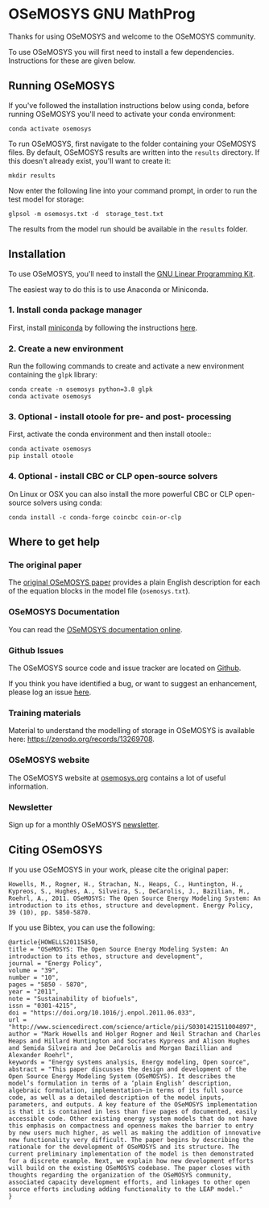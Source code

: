 # OSeMOSYS GNU MathProg

Thanks for using OSeMOSYS and welcome to the OSeMOSYS community.

To use OSeMOSYS you will first need to install a few dependencies. Instructions for
these are given below.

## Running OSeMOSYS

If you've followed the installation instructions below using conda, before running OSeMOSYS you'll
need to activate your conda environment:

    conda activate osemosys

To run OSeMOSYS, first navigate to the folder containing your OSeMOSYS files.
By default, OSeMOSYS results are written into the `results` directory. If this doesn't already exist,
you'll want to create it:

    mkdir results

Now enter the following line into your command prompt, in order to run the test model for storage:

    glpsol -m osemosys.txt -d  storage_test.txt

The results from the model run should be available in the `results` folder.

## Installation

To use OSeMOSYS, you'll need to install the 
[GNU Linear Programming Kit](https://www.gnu.org/software/glpk/).

The easiest way to do this is to use Anaconda or Miniconda.

### 1. Install conda package manager

First, install [miniconda](https://docs.conda.io/en/latest/miniconda.html#) by following
the instructions [here](https://conda.io/projects/conda/en/latest/user-guide/install/#).

### 2. Create a new environment

Run the following commands to create and activate a new environment containing the `glpk` library:

    conda create -n osemosys python=3.8 glpk
    conda activate osemosys

### 3. Optional - install **otoole** for pre- and post- processing

First, activate the conda environment and then install otoole::

    conda activate osemosys
    pip install otoole

### 4. Optional - install CBC or CLP open-source solvers

On Linux or OSX you can also install the more powerful CBC or CLP
open-source solvers using conda:

    conda install -c conda-forge coincbc coin-or-clp

## Where to get help

### The original paper

The [original OSeMOSYS paper](https://doi.org/10.1016/j.enpol.2011.06.033) provides a plain English
description for each of the equation blocks in the model file (`osemosys.txt`).

### OSeMOSYS Documentation

You can read the [OSeMOSYS documentation online](https://osemosys.readthedocs.io/en/latest/?badge=latest).

### Github Issues

The OSeMOSYS source code and issue tracker are located on [Github](https://github.com/OSeMOSYS/OSeMOSYS_GNU_MathProg).

If you think you have identified a bug, or want to suggest an enhancement, please log an issue 
[here](https://github.com/OSeMOSYS/OSeMOSYS_GNU_MathProg/issues/new/choose).

### Training materials

Material to understand the modelling of storage in OSeMOSYS is available here: https://zenodo.org/records/13269708. 

### OSeMOSYS website

The OSeMOSYS website at [osemosys.org](http://osemosys.org) contains a lot of useful information.

### Newsletter

Sign up for a monthly OSeMOSYS [newsletter](http://www.osemosys.org/news-and-events.html).

## Citing OSemOSYS

If you use OSeMOSYS in your work, please cite the original paper:

    Howells, M., Rogner, H., Strachan, N., Heaps, C., Huntington, H., Kypreos, S., Hughes, A., Silveira, S., DeCarolis, J., Bazilian, M., Roehrl, A., 2011. OSeMOSYS: The Open Source Energy Modeling System: An introduction to its ethos, structure and development. Energy Policy, 39 (10), pp. 5850-5870.

If you use Bibtex, you can use the following:

    @article{HOWELLS20115850,
    title = "OSeMOSYS: The Open Source Energy Modeling System: An introduction to its ethos, structure and development",
    journal = "Energy Policy",
    volume = "39",
    number = "10",
    pages = "5850 - 5870",
    year = "2011",
    note = "Sustainability of biofuels",
    issn = "0301-4215",
    doi = "https://doi.org/10.1016/j.enpol.2011.06.033",
    url = "http://www.sciencedirect.com/science/article/pii/S0301421511004897",
    author = "Mark Howells and Holger Rogner and Neil Strachan and Charles Heaps and Hillard Huntington and Socrates Kypreos and Alison Hughes and Semida Silveira and Joe DeCarolis and Morgan Bazillian and Alexander Roehrl",
    keywords = "Energy systems analysis, Energy modeling, Open source",
    abstract = "This paper discusses the design and development of the Open Source Energy Modeling System (OSeMOSYS). It describes the model’s formulation in terms of a ‘plain English’ description, algebraic formulation, implementation—in terms of its full source code, as well as a detailed description of the model inputs, parameters, and outputs. A key feature of the OSeMOSYS implementation is that it is contained in less than five pages of documented, easily accessible code. Other existing energy system models that do not have this emphasis on compactness and openness makes the barrier to entry by new users much higher, as well as making the addition of innovative new functionality very difficult. The paper begins by describing the rationale for the development of OSeMOSYS and its structure. The current preliminary implementation of the model is then demonstrated for a discrete example. Next, we explain how new development efforts will build on the existing OSeMOSYS codebase. The paper closes with thoughts regarding the organization of the OSeMOSYS community, associated capacity development efforts, and linkages to other open source efforts including adding functionality to the LEAP model."
    }